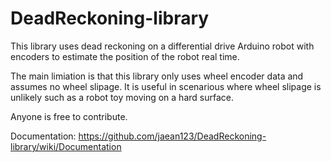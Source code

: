 # DeadReckoning-library
This library uses dead reckoning on a differential drive Arduino robot with encoders to estimate the position of the robot real time.

The main limiation is that this library only uses wheel encoder data and assumes no wheel slipage. 
It is useful in scenarious where wheel slipage is unlikely such as a robot toy moving on a hard surface.

Anyone is free to contribute.

Documentation:
https://github.com/jaean123/DeadReckoning-library/wiki/Documentation
